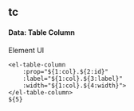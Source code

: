 ## tc
#### Data: Table Column
Element UI <el-table-column>
```
<el-table-column
	:prop="${1:col}.${2:id}"
	:label="${1:col}.${3:label}"
	:width="${1:col}.${4:width}">
</el-table-column>
${5}
```